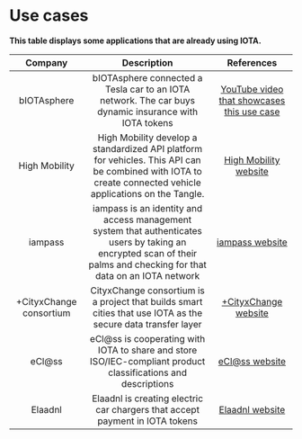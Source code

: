 # Use cases

**This table displays some applications that are already using IOTA.**


| Company  | Description |  References |
| :-------:| :-------:| :---------: |
| bIOTAsphere|bIOTAsphere connected a Tesla car to an IOTA network. The car buys dynamic insurance with IOTA tokens |[YouTube video that showcases this use case](https://www.youtube.com/watch?v=2zvrA5KqeYw) |
| High Mobility| High Mobility develop a standardized API platform for vehicles. This API can be combined with IOTA to create connected vehicle applications on the Tangle.|[High Mobility website](https://high-mobility.com/get-started) |
| iampass|iampass is an identity and access management system that authenticates users by taking an encrypted scan of their palms and checking for that data on an IOTA network  | [iampass website](https://iampass.io/)|
|+CityxChange consortium |CityxChange consortium is a project that builds smart cities that use IOTA as the secure data transfer layer |[+CityxChange website](http://cityxchange.eu/)|
eCl@ss|eCl@ss is cooperating with IOTA to share and store ISO/IEC-compliant product classifications and descriptions|[eCl@ss website](https://www.eclass.eu/en/association/cooperation.html)|
|Elaadnl| Elaadnl is creating electric car chargers that accept payment in IOTA tokens| [Elaadnl website](https://www.elaad.nl/news/worlds-first-iota-charging-station-released/)
